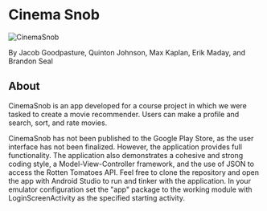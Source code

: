 Cinema Snob
===================
![CinemaSnob](http://i.imgur.com/0CmvvI3.png)

By Jacob Goodpasture, Quinton Johnson, Max Kaplan, Erik Maday, and Brandon Seal

About
-----------------------------
CinemaSnob is an app developed for a course project in which we were tasked to create a movie recommender. Users can make a profile and search, sort, and rate movies.

CinemaSnob has not been published to the Google Play Store, as the user interface has not been finalized. However, the application provides full functionality. The application also demonstrates a cohesive and strong coding style, a Model-View-Controller framework, and the use of JSON to access the Rotten Tomatoes API. Feel free to clone the repository and open the app with Android Studio to run and tinker with the application. In your emulator configuration set the "app" package to the working module with LoginScreenActivity as the specified starting activity.

